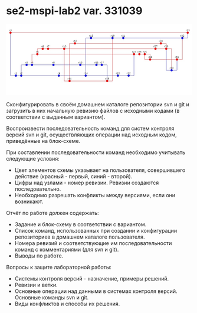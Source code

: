 # se2-mspi-lab2 var. 331039

![блок-схема](task.jpg)

Сконфигурировать в своём домашнем каталоге репозитории svn и git и загрузить в них начальную ревизию файлов с исходными кодами (в соответствии с выданным вариантом).

Воспроизвести последовательность команд для систем контроля версий svn и git, осуществляющих операции над исходным кодом, приведённые на блок-схеме.

При составлении последовательности команд необходимо учитывать следующие условия:
- Цвет элементов схемы указывает на пользователя, совершившего действие (красный - первый, синий - второй).
- Цифры над узлами - номер ревизии. Ревизии создаются последовательно.
- Необходимо разрешать конфликты между версиями, если они возникают.

Отчёт по работе должен содержать:
- Задание и блок-схему в соответствии с вариантом.
- Список команд, использованных при создании и конфигурации репозиториев в домашнем каталоге пользователя.
- Номера ревизий и соответствующие им последовательности команд с комментариями (для svn и git).
- Выводы по работе.

Вопросы к защите лабораторной работы:
- Системы контроля версий - назначение, примеры решений.
- Ревизии и ветки.
- Основные операции над данными в системах контроля версий. Основные команды svn и git.
- Виды конфликтов и способы их решения.